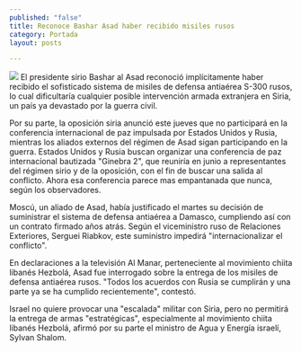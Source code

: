 ```yaml
---
published: "false"
title: Reconoce Bashar Asad haber recibido misiles rusos
category: Portada
layout: posts

---
```


![](http://i.imgur.com/lTWv2SMm.png)
El presidente sirio Bashar al Asad reconoció implícitamente haber recibido el sofisticado sistema de misiles de defensa antiaérea S-300 rusos, lo cual dificultaría cualquier posible intervención armada extranjera en Siria, un país ya devastado por la guerra civil.


Por su parte, la oposición siria anunció este jueves que no participará en la conferencia internacional de paz impulsada por Estados Unidos y Rusia, mientras los aliados externos del régimen de Asad sigan participando en la guerra. Estados Unidos y Rusia buscan organizar una conferencia de paz internacional bautizada "Ginebra 2", que reuniría en junio a representantes del régimen sirio y de la oposición, con el fin de buscar una salida al conflicto. Ahora esa conferencia parece mas empantanada que nunca, según los observadores.

Moscú, un aliado de Asad, había justificado el martes su decisión de suministrar el sistema de defensa antiaérea a Damasco, cumpliendo así con un contrato firmado años atrás. Según el viceministro ruso de Relaciones Exteriores, Serguei Riabkov, este suministro impedirá "internacionalizar el conflicto".

En declaraciones a la televisión Al Manar, perteneciente al movimiento chiita libanés Hezbolá, Asad fue interrogado sobre la entrega de los misiles de defensa antiaérea rusos. "Todos los acuerdos con Rusia se cumplirán y una parte ya se ha cumplido recientemente", contestó.

Israel no quiere provocar una "escalada" militar con Siria, pero no permitirá la entrega de armas "estratégicas", especialmente al movimiento chiita libanés Hezbolá, afirmó por su parte el ministro de Agua y Energía israelí, Sylvan Shalom.
